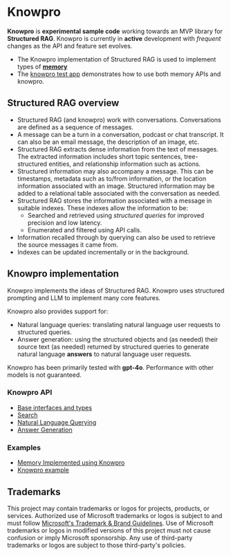 # Knowpro

**Knowpro** is **experimental sample code** working towards an MVP library for **Structured RAG**. Knowpro is currently in **active** development with _frequent_ changes as the API and feature set evolves.

- The Knowpro implementation of Structured RAG is used to implement types of [**memory**](../memory/README.md)
- The [knowpro test app](../../examples/chat/) demonstrates how to use both memory APIs and knowpro.

## Structured RAG overview

- Structured RAG (and knowpro) work with conversations. Conversations are defined as a sequence of messages.
- A message can be a turn in a conversation, podcast or chat transcript. It can also be an email message, the description of an image, etc.
- Structured RAG extracts dense information from the text of messages. The extracted information includes short topic sentences, tree-structured entities, and relationship information such as actions.
- Structured information may also accompany a message. This can be timestamps, metadata such as to/from information, or the location information associated with an image. Structured information may be added to a relational table associated with the conversation as needed.
- Structured RAG stores the information associated with a message in suitable indexes. These indexes allow the information to be:
  - Searched and retrieved using _structured queries_ for improved precision and low latency.
  - Enumerated and filtered using API calls.
- Information recalled through by querying can also be used to retrieve the source messages it came from.
- Indexes can be updated incrementally or in the background.

## Knowpro implementation

Knowpro implements the ideas of Structured RAG. Knowpro uses structured prompting and LLM to implement many core features.

Knowpro also provides support for:

- Natural language queries: translating natural language user requests to structured queries.
- Answer generation: using the structured objects and (as needed) their source text (as needed) returned by structured queries to generate natural language **answers** to natural language user requests.

Knowpro has been primarily tested with **gpt-4o**. Performance with other models is not guaranteed.

### Knowpro API

- [Base interfaces and types](./src/interfaces.ts)
- [Search](./src/search.ts)
- [Natural Language Querying](./src/searchLang.ts)
- [Answer Generation](./src/answerGenerator.ts)

### Examples

- [Memory Implemented using Knowpro](../memory/README.md)
- [Knowpro example](../../examples/chat/README.md)

## Trademarks

This project may contain trademarks or logos for projects, products, or services. Authorized use of Microsoft
trademarks or logos is subject to and must follow
[Microsoft's Trademark & Brand Guidelines](https://www.microsoft.com/en-us/legal/intellectualproperty/trademarks/usage/general).
Use of Microsoft trademarks or logos in modified versions of this project must not cause confusion or imply Microsoft sponsorship.
Any use of third-party trademarks or logos are subject to those third-party's policies.
